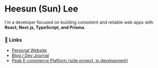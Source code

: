 # Heesun (Sun) Lee

I'm a developer focused on building consistent and reliable web apps with **React, Next.js, TypeScript, and Prisma**.  


### 🔗 Links
- [Personal Website](https://my-little-tech.com)  
- [Blog / Dev Journal](https://docs.my-little-tech.com)
- [Peak E-commerce Platform (side project, in development)](https://peak-ecommerce.my-little-tech.com)  
